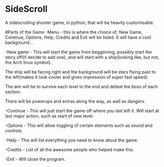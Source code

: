 SideScroll
==========

A sidescrolling shooter game, in python, that will be heavily customisable.

#Parts of the Game
-Menu - this is where the choice of; New Game, Continue, Options, Help, Credits and Exit will be listed. It will have a cool background...

-New game - This will start the game from begginning, possibly start the story off(if decide to add one), and will start with a ship(looking like, but not, the Arch linux symbol). 

The ship will be facing right and the background will be stars flying past to the left(makes it look cooler and gives impression of super fast speed).

The aim will be to survive each level to the end and defeat the boss of each section.

There will be powerups and extras along the way, as well as dangers.

-Continue - This will just start the game off where you last left it. Will start at last major action, such as start of new level.

-Options - This will allow toggling of certain elements such as sound and controls.

-Help - This will list everything you need to know about the game.

-Credits - List of all the awesome people who helped make this.

-Exit - Will close the program.
